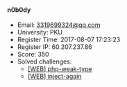 #### n0b0dy  

* Email: 3319699324@qq.com  
* University: PKU  
* Register Time: 2017-08-07 17:23:23  
* Register IP: 60.207.237.86  
* Score: 350  
* Solved challenges: 
  * [[WEB] php-weak-type](https://github.com/SniperOJ/Challenges/blob/master/web/php-weak-type.json)  
  * [[WEB] inject-again](https://github.com/SniperOJ/Challenges/blob/master/web/inject-again.json)  

